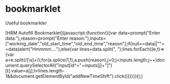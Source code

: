 # bookmarklet
Useful bookmarkler

[HRM Autofill Bookmarklet](javascript:(function(){var data=prompt("Enter data:"),reason=prompt("Enter reason:"),inputs=["working_date","old_start_time","old_end_time","reason"];if(null==data||""==data)alert("Hmmmm....");else{var lines=data.split(", ");lines.forEach((e,t)=>{var a=e.split(/[\s]+/);for(a.splice(1,1),a.push(reason),j=0;j<inputs.length;j++)document.querySelectorAll("input[id^="+inputs[j]+"]")[t].value=a[j];t<lines.length-1&&document.getElementById("addNewTimeShift").click()})}})();)
